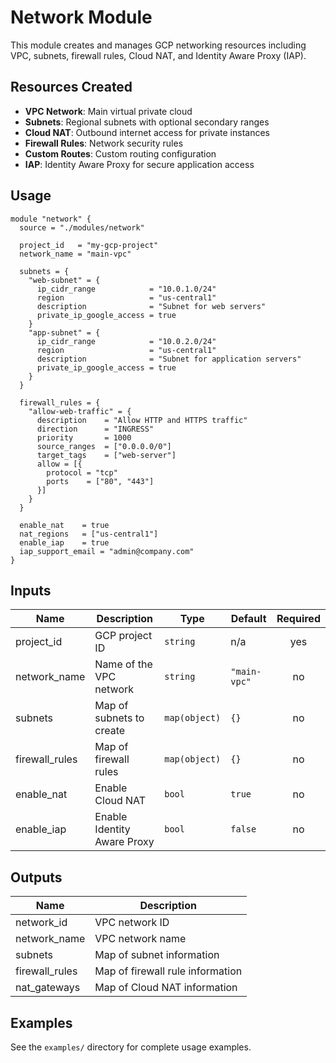 # Network Module

This module creates and manages GCP networking resources including VPC, subnets, firewall rules, Cloud NAT, and Identity Aware Proxy (IAP).

## Resources Created

- **VPC Network**: Main virtual private cloud
- **Subnets**: Regional subnets with optional secondary ranges
- **Cloud NAT**: Outbound internet access for private instances
- **Firewall Rules**: Network security rules
- **Custom Routes**: Custom routing configuration
- **IAP**: Identity Aware Proxy for secure application access

## Usage

```hcl
module "network" {
  source = "./modules/network"

  project_id   = "my-gcp-project"
  network_name = "main-vpc"

  subnets = {
    "web-subnet" = {
      ip_cidr_range            = "10.0.1.0/24"
      region                   = "us-central1"
      description              = "Subnet for web servers"
      private_ip_google_access = true
    }
    "app-subnet" = {
      ip_cidr_range            = "10.0.2.0/24"
      region                   = "us-central1"
      description              = "Subnet for application servers"
      private_ip_google_access = true
    }
  }

  firewall_rules = {
    "allow-web-traffic" = {
      description    = "Allow HTTP and HTTPS traffic"
      direction      = "INGRESS"
      priority       = 1000
      source_ranges  = ["0.0.0.0/0"]
      target_tags    = ["web-server"]
      allow = [{
        protocol = "tcp"
        ports    = ["80", "443"]
      }]
    }
  }

  enable_nat    = true
  nat_regions   = ["us-central1"]
  enable_iap    = true
  iap_support_email = "admin@company.com"
}
```

## Inputs

| Name | Description | Type | Default | Required |
|------|-------------|------|---------|:--------:|
| project_id | GCP project ID | `string` | n/a | yes |
| network_name | Name of the VPC network | `string` | `"main-vpc"` | no |
| subnets | Map of subnets to create | `map(object)` | `{}` | no |
| firewall_rules | Map of firewall rules | `map(object)` | `{}` | no |
| enable_nat | Enable Cloud NAT | `bool` | `true` | no |
| enable_iap | Enable Identity Aware Proxy | `bool` | `false` | no |

## Outputs

| Name | Description |
|------|-------------|
| network_id | VPC network ID |
| network_name | VPC network name |
| subnets | Map of subnet information |
| firewall_rules | Map of firewall rule information |
| nat_gateways | Map of Cloud NAT information |

## Examples

See the `examples/` directory for complete usage examples.
